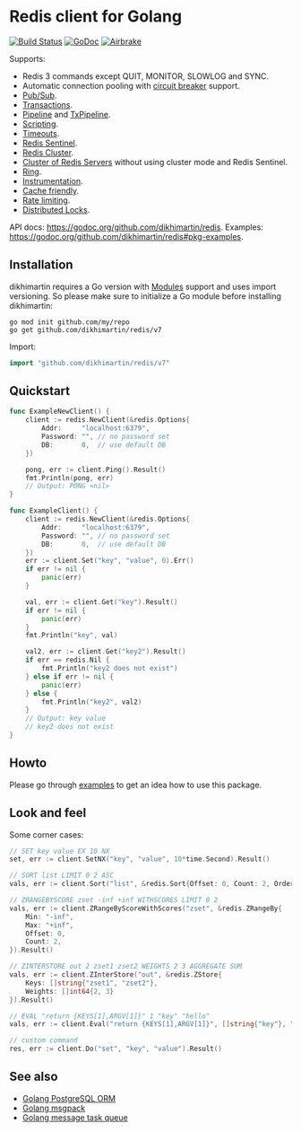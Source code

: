 # Redis client for Golang

[![Build Status](https://travis-ci.org/dikhimartin/redis.png?branch=master)](https://travis-ci.org/dikhimartin/redis)
[![GoDoc](https://godoc.org/github.com/dikhimartin/redis?status.svg)](https://godoc.org/github.com/dikhimartin/redis)
[![Airbrake](https://img.shields.io/badge/kudos-airbrake.io-orange.svg)](https://airbrake.io)

Supports:

- Redis 3 commands except QUIT, MONITOR, SLOWLOG and SYNC.
- Automatic connection pooling with [circuit breaker](https://en.wikipedia.org/wiki/Circuit_breaker_design_pattern) support.
- [Pub/Sub](https://godoc.org/github.com/dikhimartin/redis#PubSub).
- [Transactions](https://godoc.org/github.com/dikhimartin/redis#example-Client-TxPipeline).
- [Pipeline](https://godoc.org/github.com/dikhimartin/redis#example-Client-Pipeline) and [TxPipeline](https://godoc.org/github.com/dikhimartin/redis#example-Client-TxPipeline).
- [Scripting](https://godoc.org/github.com/dikhimartin/redis#Script).
- [Timeouts](https://godoc.org/github.com/dikhimartin/redis#Options).
- [Redis Sentinel](https://godoc.org/github.com/dikhimartin/redis#NewFailoverClient).
- [Redis Cluster](https://godoc.org/github.com/dikhimartin/redis#NewClusterClient).
- [Cluster of Redis Servers](https://godoc.org/github.com/dikhimartin/redis#example-NewClusterClient--ManualSetup) without using cluster mode and Redis Sentinel.
- [Ring](https://godoc.org/github.com/dikhimartin/redis#NewRing).
- [Instrumentation](https://godoc.org/github.com/dikhimartin/redis#ex-package--Instrumentation).
- [Cache friendly](https://github.com/dikhimartin/cache).
- [Rate limiting](https://github.com/dikhimartin/redis_rate).
- [Distributed Locks](https://github.com/bsm/redislock).

API docs: https://godoc.org/github.com/dikhimartin/redis.
Examples: https://godoc.org/github.com/dikhimartin/redis#pkg-examples.

## Installation

dikhimartin requires a Go version with [Modules](https://github.com/golang/go/wiki/Modules) support and uses import versioning. So please make sure to initialize a Go module before installing dikhimartin:

``` shell
go mod init github.com/my/repo
go get github.com/dikhimartin/redis/v7
```

Import:

``` go
import "github.com/dikhimartin/redis/v7"
```

## Quickstart

``` go
func ExampleNewClient() {
	client := redis.NewClient(&redis.Options{
		Addr:     "localhost:6379",
		Password: "", // no password set
		DB:       0,  // use default DB
	})

	pong, err := client.Ping().Result()
	fmt.Println(pong, err)
	// Output: PONG <nil>
}

func ExampleClient() {
	client := redis.NewClient(&redis.Options{
		Addr:     "localhost:6379",
		Password: "", // no password set
		DB:       0,  // use default DB
	})
	err := client.Set("key", "value", 0).Err()
	if err != nil {
		panic(err)
	}

	val, err := client.Get("key").Result()
	if err != nil {
		panic(err)
	}
	fmt.Println("key", val)

	val2, err := client.Get("key2").Result()
	if err == redis.Nil {
		fmt.Println("key2 does not exist")
	} else if err != nil {
		panic(err)
	} else {
		fmt.Println("key2", val2)
	}
	// Output: key value
	// key2 does not exist
}
```

## Howto

Please go through [examples](https://godoc.org/github.com/dikhimartin/redis#pkg-examples) to get an idea how to use this package.

## Look and feel

Some corner cases:

``` go
// SET key value EX 10 NX
set, err := client.SetNX("key", "value", 10*time.Second).Result()

// SORT list LIMIT 0 2 ASC
vals, err := client.Sort("list", &redis.Sort{Offset: 0, Count: 2, Order: "ASC"}).Result()

// ZRANGEBYSCORE zset -inf +inf WITHSCORES LIMIT 0 2
vals, err := client.ZRangeByScoreWithScores("zset", &redis.ZRangeBy{
	Min: "-inf",
	Max: "+inf",
	Offset: 0,
	Count: 2,
}).Result()

// ZINTERSTORE out 2 zset1 zset2 WEIGHTS 2 3 AGGREGATE SUM
vals, err := client.ZInterStore("out", &redis.ZStore{
	Keys: []string{"zset1", "zset2"},
	Weights: []int64{2, 3}
}).Result()

// EVAL "return {KEYS[1],ARGV[1]}" 1 "key" "hello"
vals, err := client.Eval("return {KEYS[1],ARGV[1]}", []string{"key"}, "hello").Result()

// custom command
res, err := client.Do("set", "key", "value").Result()
```

## See also

- [Golang PostgreSQL ORM](https://github.com/go-pg/pg)
- [Golang msgpack](https://github.com/vmihailenco/msgpack)
- [Golang message task queue](https://github.com/vmihailenco/taskq)
